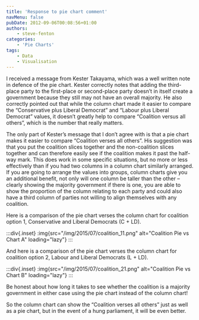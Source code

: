 ```yaml
---
title: 'Response to pie chart comment'
navMenu: false
pubDate: 2012-09-06T00:08:56+01:00
authors:
    - steve-fenton
categories:
    - 'Pie Charts'
tags:
    - Data
    - Visualisation
---
```


I received a message from Kester Takayama, which was a well written note in defence of the pie chart. Kester correctly notes that adding the third-place party to the first-place or second-place party doesn’t in itself create a government because they still may not have an overall majority. He also correctly pointed out that while the column chart made it easier to compare the “Conservative plus Liberal Democrat” and “Labour plus Liberal Democrat” values, it doesn’t greatly help to compare “Coalition versus all others”, which is the number that really matters.

The only part of Kester’s message that I don’t agree with is that a pie chart makes it easier to compare “Coalition verses all others”. His suggestion was that you put the coalition slices together and the non-coalition slices together and can therefore easily see if the coalition makes it past the half-way mark. This does work in some specific situations, but no more or less effectively than if you had two columns in a column chart similarly arranged. If you are going to arrange the values into groups, column charts give you an additional benefit, not only will one column be taller than the other – clearly showing the majority government if there is one, you are able to show the proportion of the column relating to each party and could also have a third column of parties not willing to align themselves with any coalition.

Here is a comparison of the pie chart verses the column chart for coalition option 1, Conservative and Liberal Democrats (C + LD).

:::div{.inset}
:img{src="/img/2015/07/coalition_11.png" alt="Coalition Pie vs Chart A" loading="lazy"}
:::

And here is a comparison of the pie chart verses the column chart for coalition option 2, Labour and Liberal Democrats (L + LD).

:::div{.inset}
:img{src="/img/2015/07/coalition_21.png" alt="Coalition Pie vs Chart B" loading="lazy"}
:::

Be honest about how long it takes to see whether the coalition is a majority government in either case using the pie chart instead of the column chart!

So the column chart can show the “Coalition verses all others” just as well as a pie chart, but in the event of a hung parliament, it will be even better.